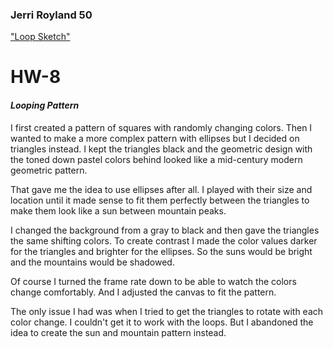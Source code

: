 ### Jerri Royland 50

["Loop Sketch"](https://jerrifaye.github.io/120-work/hw-8/)

# HW-8

#### *Looping Pattern*
I first created a pattern of squares with randomly changing colors.  Then I wanted to make a more complex pattern with ellipses but I decided on triangles instead.  I kept the triangles black and the geometric design with the toned down pastel colors behind looked like a mid-century modern geometric pattern.

That gave me the idea to use ellipses after all.  I played with their size and location until it made sense to fit them perfectly between the triangles to make them look like a sun between mountain peaks.

I changed the background from a gray to black and then gave the triangles the same shifting colors.  To create contrast I made the color values darker for the triangles and brighter for the ellipses.  So the suns would be bright and the mountains would be shadowed.

Of course I turned the frame rate down to be able to watch the colors change comfortably.  And I adjusted the canvas to fit the pattern.

The only issue I had was when I tried to get the triangles to rotate with each color change.  I couldn't get it to work with the loops.  But I abandoned the idea to create the sun and mountain pattern instead.
